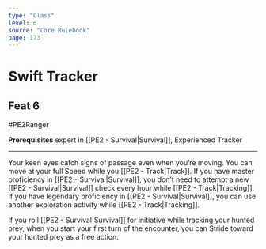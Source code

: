 ```yaml
---
type: "Class"
level: 6
source: "Core Rulebook"
page: 173
---
```

# Swift Tracker
## Feat 6
#PE2Ranger

**Prerequisites** expert in [[PE2 - Survival|Survival]], Experienced Tracker

---
Your keen eyes catch signs of passage even when you’re moving. You can move at your full Speed while you [[PE2 - Track|Track]]. If you have master proficiency in [[PE2 - Survival|Survival]], you don’t need to attempt a new [[PE2 - Survival|Survival]] check every hour while [[PE2 - Track|Tracking]]. If you have legendary proficiency in [[PE2 - Survival|Survival]], you can use another exploration activity while [[PE2 - Track|Tracking]].

If you roll [[PE2 - Survival|Survival]] for initiative while tracking your hunted prey, when you start your first turn of the encounter, you can Stride toward your hunted prey as a free action.